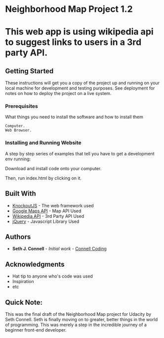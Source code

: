 # Neighborhood Map Project 1.2

# This web app is using wikipedia api to suggest links to users in a 3rd party API.


## Getting Started

These instructions will get you a copy of the project up and running on your local machine for development and testing purposes. See deployment for notes on how to deploy the project on a live system.

### Prerequisites

What things you need to install the software and how to install them

```
Computer.
Web Browser.
```

### Installing and Running Website

A step by step series of examples that tell you have to get a development env running:

Download and install code onto your computer.

Then, run index.html by clicking on it.


## Built With

* [KnockoutJS](http://knockoutjs.com/index.html) - The web framework used
* [Google Maps API](https://developers.google.com/maps/) - Map API Used
* [Wikipedia API](http://en.wikipedia.org/w/api.php?) - 3rd Party API Used
* [jQuery](http://jquery.com/) - Javascript Library Used

## Authors

* **Seth J. Connell** - *Initial work* - [Connell Coding](https://connellcoding.com)

## Acknowledgments

* Hat tip to anyone who's code was used
* Inspiration
* etc

## Quick Note:
This was the final draft of the Neighborhood Map project for Udacity by Seth Connell. Seth is finally moving on to greater, better things in the world of programming. This was merely a step in the incredible journey of a beginner front-end developer.